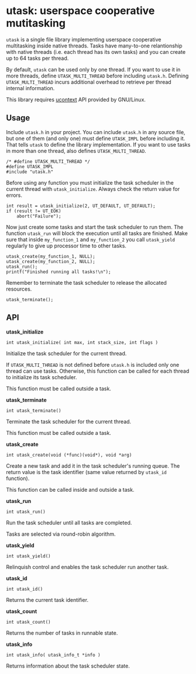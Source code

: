 # utask: userspace cooperative mutitasking


`utask` is a single file library implementing userspace cooperative multitasking inside native threads. Tasks have many-to-one relantionship with native threads (i.e. each thread has its own tasks) and you can create up to 64 tasks per thread.

By default, `utask` can be used only by one thread. If you want to use it in more threads, define `UTASK_MULTI_THREAD` before including `utask.h`. Defining `UTASK_MULTI_THREAD` incurs additional overhead to retrieve per thread internal information.

This library requires [ucontext](https://pubs.opengroup.org/onlinepubs/7908799/xsh/ucontext.h.html) API provided by GNU/Linux.

## Usage

Include `utask.h` in your project. You can include `utask.h` in any source file, but one of them (and only one) must define `UTASK_IMPL` before including it. That tells `utask` to define the library implementation. If you want to use tasks in more than one thread, also defines `UTASK_MULTI_THREAD`.

```
/* #define UTASK_MULTI_THREAD */
#define UTASK_IMPL
#include "utask.h"
```

Before using any function you must initialize the task scheduler in the current thread with `utask_initialize`. Always check the return value for errors.

```
int result = utask_initialize(2, UT_DEFAULT, UT_DEFAULT);
if (result != UT_EOK)
    abort("Failure");
```

Now just create some tasks and start the task scheduler to run them. The function `utask_run` will block the execution until all tasks are finished. Make sure that inside `my_function_1` and `my_function_2` you call `utask_yield` regularly to give up processor time to other tasks.

```
utask_create(my_function_1, NULL);
utask_create(my_function_2, NULL);
utask_run();
printf("Finished running all tasks!\n");
```

Remember to terminate the task scheduler to release the allocated resources.

```
utask_terminate();
```

## API

**utask_initialize**

`int utask_initialize( int max, int stack_size, int flags )`

Initialize the task scheduler for the current thread.

If `UTASK_MULTI_THREAD` is not defined before `utask.h` is included
only one thread can use tasks. Otherwise, this function can be called
for each thread to initialize its task scheduler.

This function must be called outside a task.

**utask_terminate**

`int utask_terminate()`

Terminate the task scheduler for the current thread.

This function must be called outside a task.

**utask_create**

`int utask_create(void (*func)(void*), void *arg)`

Create a new task and add it in the task scheduler's running queue. The return value is the task identifier (same value returned by `utask_id` function).

This function can be called inside and outside a task.

**utask_run**

`int utask_run()`

Run the task scheduler until all tasks are completed.

Tasks are selected via round-robin algorithm.

**utask_yield**

`int utask_yield()`

Relinquish control and enables the task scheduler run another task.

**utask_id**

`int utask_id()`

Returns the current task identifier.

**utask_count**

`int utask_count()`

Returns the number of tasks in runnable state.

**utask_info**

`int utask_info( utask_info_t *info )`

Returns information about the task scheduler state.
